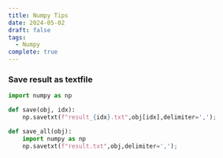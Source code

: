 ```yaml
---
title: Numpy Tips
date: 2024-05-02
draft: false
tags:
  - Numpy
complete: true
---
```

### Save result as textfile
```python
import numpy as np

def save(obj, idx):
	np.savetxt(f"result_{idx}.txt",obj[idx],delimiter=',');

def save_all(obj):
	import numpy as np
	np.savetxt(f"result.txt",obj,delimiter=',');
```